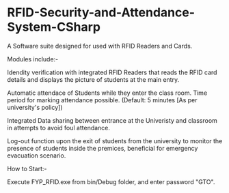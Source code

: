 # RFID-Security-and-Attendance-System-CSharp

A Software suite designed for used with RFID Readers and Cards.

Modules include:-

  Idendity verification with integrated RFID Readers that reads the RFID card details and displays the picture of students at the main entry.
  
  Automatic attendace of Students while they enter the class room. Time period for marking attendance possible. (Default: 5 minutes [As per university's policy])
  
  Integrated Data sharing between entrance at the Univeristy and classroom in attempts to avoid foul attendance.
  
  Log-out function upon the exit of students from the university to monitor the presence of students inside the premices, beneficial for emergency evacuation scenario.
  
How to Start:-

  Execute FYP_RFID.exe from bin/Debug folder, and enter password "GTO".

